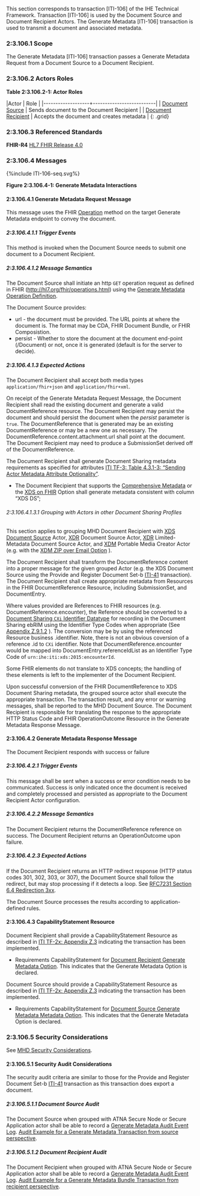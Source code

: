This section corresponds to transaction [ITI-106] of the IHE Technical Framework. Transaction [ITI-106] is used by the Document Source and Document Recipient Actors. The Generate Metadata [ITI-106] transaction is used to transmit a document and associated metadata.

### 2:3.106.1 Scope

The Generate Metadata [ITI-106] transaction passes a Generate Metadata Request from a Document Source to a Document Recipient.

### 2:3.106.2 Actors Roles

**Table 2:3.106.2-1: Actor Roles**

|Actor | Role |
|-------------------+--------------------------|
| [Document Source](1331_actors_and_transactions.html#133111-document-source)    | Sends document to the Document Recipient |
| [Document Recipient](1331_actors_and_transactions.html#133113-document-recipient) | Accepts the document and creates metadata |
{: .grid}

### 2:3.106.3 Referenced Standards

**FHIR-R4** [HL7 FHIR Release 4.0](http://www.hl7.org/FHIR/R4)

### 2:3.106.4 Messages

<div>
{%include ITI-106-seq.svg%}
</div>

<div style="clear: left"/>

**Figure 2:3.106.4-1: Generate Metadata Interactions**

#### 2:3.106.4.1 Generate Metadata Request Message
This message uses the FHIR [Operation](http://hl7.org/fhir/operations.html) method on the target Generate Metadata endpoint to convey the document.

##### 2:3.106.4.1.1 Trigger Events

This method is invoked when the Document Source needs to submit one document to a Document Recipient. 

##### 2:3.106.4.1.2 Message Semantics

The Document Source shall initiate an http `GET` operation request as defined in FHIR (<http://hl7.org/fhir/operations.html>)  using the [Generate Metadata Operation Definition](OperationDefinition-MHDgenerateMetadata.html). 

The Document Source provides:
- url - the document must be provided. The URL points at where the document is. The format may be CDA, FHIR Document Bundle, or FHIR Composistion.
- persist - Whether to store the document at the document end-point (/Document) or not, once it is generated (default is for the server to decide).


##### 2:3.106.4.1.3 Expected Actions

The Document Recipient shall accept both media types `application/fhir+json` and `application/fhir+xml`.

On receipt of the Generate Metadata Request Message, the Document Recipient shall read the existing document and generate a valid DocumentReference resource. 
The Document Recipient may persist the document and should persist the document when the *persist* parameter is `true`.
The DocumentReference that is generated may be an existing DocumentReference or may be a new one as necessary. The DocumentReference.content.attachment.url shall point at the document.
The Document Recipient may need to produce a SubmissionSet derived off of the DocumentReference.

The Document Recipient shall generate Document Sharing metadata requirements as specified for attributes [ITI TF-3: Table 4.3.1-3: “Sending Actor Metadata Attribute Optionality”](https://profiles.ihe.net/ITI/TF/Volume3/ch-4.3.html#4.3.1). 
- The Document Recipient that supports the [Comprehensive Metadata](1332_actor_options.html#13322-xds-on-fhir-option) or the [XDS on FHIR](1332_actor_options.html#13322-xds-on-fhir-option) Option shall generate metadata consistent with column “XDS DS”; 

###### 2:3.106.4.1.3.1 Grouping with Actors in other Document Sharing Profiles

This section applies to grouping MHD Document Recipient with [XDS](https://profiles.ihe.net/ITI/TF/Volume1/ch-10.html) [Document Source](https://profiles.ihe.net/ITI/TF/Volume1/ch-10.html#10.1.1.1) Actor, [XDR](https://profiles.ihe.net/ITI/TF/Volume1/ch-15.html) Document Source Actor, [XDR](https://profiles.ihe.net/ITI/TF/Volume1/ch-15.html) Limited-Metadata Document Source Actor, and [XDM](https://profiles.ihe.net/ITI/TF/Volume1/ch-16.html) Portable Media Creator Actor (e.g. with the [XDM ZIP over Email Option](https://profiles.ihe.net/ITI/TF/Volume1/ch-16.html#16.2.3) ). 

The Document Recipient shall transform the DocumentReference content into a proper message for the given grouped Actor (e.g. the XDS Document Source using the Provide and Register Document Set-b [ITI-41](https://profiles.ihe.net/ITI/TF/Volume2/ITI-41.html) transaction). The Document Recipient shall create appropriate metadata from Resources in the FHIR DocumentReference Resource, including SubmissionSet, and DocumentEntry. 

Where values provided are References to FHIR resources (e.g. DocumentReference.encounter), the Reference should be converted to a [Document Sharing `CXi` Identifier Datatype](https://profiles.ihe.net/ITI/TF/Volume3/ch-4.2.html#4.2.3.1.7) for recording in the Document Sharing ebRIM using the Identifier Type Codes when appropriate (See [Appendix Z.9.1.2](https://profiles.ihe.net/ITI/TF/Volume2/ch-Z.html#z.9.1.2-xds-cxi-mapped-to-fhir-identifier-type) ). The conversion may be by using the referenced Resource business .identifier. Note, there is not an obvious coversion of a reference .id to `CXi` identifier. Note that DocumentReference.encounter would be mapped into DocumentEntry.referenceIdList as an Identifier Type Code of `urn:ihe:iti:xds:2015:encounterId`.

Some FHIR elements do not translate to XDS concepts; the handling of these elements is left to the implementer of the Document Recipient. 

Upon successful conversion of the FHIR DocumentReference to XDS Document Sharing metadata, the grouped source actor shall execute the appropriate transaction. The transaction result, and any error or warning messages, shall be reported to the MHD Document Source. The Document Recipient is responsible for translating the response to the appropriate HTTP Status Code and FHIR OperationOutcome Resource in the Generate Metadata Response Message.

#### 2:3.106.4.2 Generate Metadata Response Message

The Document Recipient responds with success or failure

##### 2:3.106.4.2.1 Trigger Events

This message shall be sent when a success or error condition needs to be communicated. Success is only indicated once the document is received and completely processed and persisted as appropriate to the Document Recipient Actor configuration. 

##### 2:3.106.4.2.2 Message Semantics

The Document Recipient returns the DocumentReference reference on success.
The Document Recipient returns an OperationOutcome upon failure.

##### 2:3.106.4.2.3 Expected Actions

If the Document Recipient returns an HTTP redirect response (HTTP status codes 301, 302, 303, or 307), the Document Source shall follow the redirect, but may stop processing if it detects a loop. See [RFC7231 Section 6.4 Redirection 3xx](https://tools.ietf.org/html/rfc7231#section-6.4).

The Document Source processes the results according to application-defined rules.	

#### 2:3.106.4.3 CapabilityStatement Resource

Document Recipient shall provide a CapabilityStatement Resource as described in [ITI TF-2x: Appendix Z.3](https://profiles.ihe.net/ITI/TF/Volume2/ch-Z.html#z.3-capabilitystatement-resource) indicating the transaction has been implemented. 
* Requirements CapabilityStatement for [Document Recipient Generate Metadata Option](CapabilityStatement-IHE.MHD.DocumentRecipient.Generate.html). This indicates that the Generate Metadata Option is declared. 

Document Source should provide a CapabilityStatement Resource as described in [ITI TF-2x: Appendix Z.3](https://profiles.ihe.net/ITI/TF/Volume2/ch-Z.html#z.3-capabilitystatement-resource) indicating the transaction has been implemented. 
* Requirements CapabilityStatement for [Document Source Generate Metadata Metadata Option](CapabilityStatement-IHE.MHD.DocumentSource.Generate.html). This indicates that the Generate Metadata Option is declared. 

### 2:3.106.5 Security Considerations

See [MHD Security Considerations](1335_security_considerations.html).

#### 2:3.106.5.1 Security Audit Considerations

The security audit criteria are similar to those for the Provide and Register Document Set-b [ITI-41](https://profiles.ihe.net/ITI/TF/Volume2/ITI-41.html) transaction as this transaction does export a document.

##### 2:3.106.5.1.1 Document Source Audit 

The Document Source when grouped with ATNA Secure Node or Secure Application actor shall be able to record a [Generate Metadata Audit Event Log](StructureDefinition-IHE.MHD.GenerateMetadata.Audit.Source.html). [Audit Example for a Generate Metadata Transaction from source perspective](AuditEvent-ex-auditGenerateMetadata-source.html). 

##### 2:3.106.5.1.2 Document Recipient Audit 

The Document Recipient when grouped with ATNA Secure Node or Secure Application actor shall be able to record a [Generate Metadata Audit Event Log](StructureDefinition-IHE.MHD.GenerateMetadata.Audit.Recipient.html). [Audit Example for a Generate Metadata Bundle Transaction from recipient perspective](AuditEvent-ex-auditGenerateMetadata-recipient.html). 